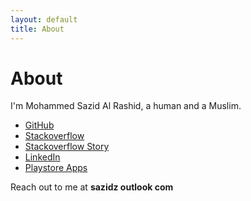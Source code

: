 ```yaml
---
layout: default
title: About
---
```

# About

I'm Mohammed Sazid Al Rashid, a human and a Muslim.

* [GitHub](https://github.com/sazid)
* [Stackoverflow](https://stackoverflow.com/users/1941132/sazid)
* [Stackoverflow Story](https://stackoverflow.com/story/sazid4199)
* [LinkedIn](https://www.linkedin.com/in/sazidz/)
* [Playstore Apps](https://play.google.com/store/search?q=pub%3ASazid&utm_source=opensearch)

Reach out to me at **sazidz outlook com**

